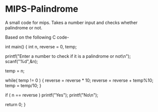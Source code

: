 MIPS-Palindrome
===============

A small code for mips. Takes a number input and checks whether palindrome or not.

Based on the following C code-

int main()
{
   int n, reverse = 0, temp;
 
   printf("Enter a number to check if it is a palindrome or not\n");
   scanf("%d",&n);
 
   temp = n;
 
   while( temp != 0 )
   {
      reverse = reverse * 10;
      reverse = reverse + temp%10;
      temp = temp/10;
   }
 
   if ( n == reverse )
      printf("Yes");
      printf("No\n");
 
   return 0;
}
